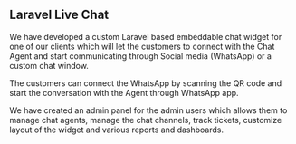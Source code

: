 ## Laravel Live Chat

We have developed a custom Laravel based embeddable chat widget for one of our clients which will let the customers to connect with the Chat Agent and start communicating through Social media (WhatsApp) or a custom chat window.

The customers can connect the WhatsApp by scanning the QR code and start the conversation with the Agent through WhatsApp app.

We have created an admin panel for the admin users which allows them to manage chat agents, manage the chat channels, track tickets, customize layout of the widget and various reports and dashboards.
